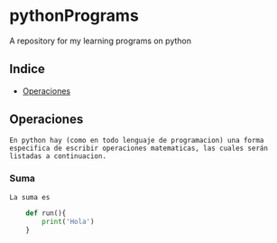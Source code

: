 # pythonPrograms
A repository for my learning programs on python

## Indice
- [Operaciones](#operaciones)

## Operaciones
    En python hay (como en todo lenguaje de programacion) una forma especifica de escribir operaciones matematicas, las cuales serán listadas a continuacion.

### Suma
    La suma es
```python
    def run(){
        print('Hola')
    }
```